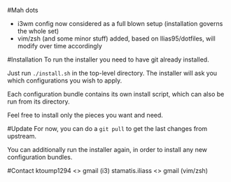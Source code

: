 #Mah dots
* i3wm config now considered as a full blown setup (installation governs the whole set)
* vim/zsh (and some minor stuff) added, based on Ilias95/dotfiles, will modify over time accordingly

#Installation
To run the installer you need to have git already installed.

Just run `./install.sh` in the top-level directory.
The installer will ask you which configurations you wish to apply.

Each configuration bundle contains its own install script, which can also be
run from its directory.

Feel free to install only the pieces you want and need.

#Update
For now, you can do a `git pull` to get the last changes from upstream.

You can additionally run the installer again, in order to install any new
configuration bundles.

#Contact
ktoump1294 <> gmail (i3)
stamatis.iliass <> gmail (vim/zsh)
